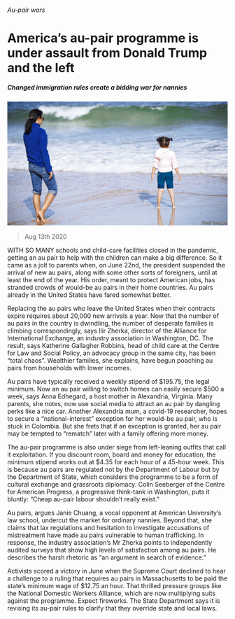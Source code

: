###### Au-pair wars

# America’s au-pair programme is under assault from Donald Trump and the left 

##### Changed immigration rules create a bidding war for nannies 

![image](images/20200815_USP004_0.jpg) 

> Aug 13th 2020 

WITH SO MANY schools and child-care facilities closed in the pandemic, getting an au pair to help with the children can make a big difference. So it came as a jolt to parents when, on June 22nd, the president suspended the arrival of new au pairs, along with some other sorts of foreigners, until at least the end of the year. His order, meant to protect American jobs, has stranded crowds of would-be au pairs in their home countries. Au pairs already in the United States have fared somewhat better.

Replacing the au pairs who leave the United States when their contracts expire requires about 20,000 new arrivals a year. Now that the number of au pairs in the country is dwindling, the number of desperate families is climbing correspondingly, says Ilir Zherka, director of the Alliance for International Exchange, an industry association in Washington, DC. The result, says Katherine Gallagher Robbins, head of child care at the Centre for Law and Social Policy, an advocacy group in the same city, has been “total chaos”. Wealthier families, she explains, have begun poaching au pairs from households with lower incomes.


Au pairs have typically received a weekly stipend of $195.75, the legal minimum. Now an au pair willing to switch homes can easily secure $500 a week, says Anna Edhegard, a host mother in Alexandria, Virginia. Many parents, she notes, now use social media to attract an au pair by dangling perks like a nice car. Another Alexandria mum, a covid-19 researcher, hopes to secure a “national-interest” exception for her would-be au pair, who is stuck in Colombia. But she frets that if an exception is granted, her au pair may be tempted to “rematch” later with a family offering more money.

The au-pair programme is also under siege from left-leaning outfits that call it exploitation. If you discount room, board and money for education, the minimum stipend works out at $4.35 for each hour of a 45-hour week. This is because au pairs are regulated not by the Department of Labour but by the Department of State, which considers the programme to be a form of cultural exchange and grassroots diplomacy. Colin Seeberger of the Centre for American Progress, a progressive think-tank in Washington, puts it bluntly: “Cheap au-pair labour shouldn’t really exist.”

Au pairs, argues Janie Chuang, a vocal opponent at American University’s law school, undercut the market for ordinary nannies. Beyond that, she claims that lax regulations and hesitation to investigate accusations of mistreatment have made au pairs vulnerable to human trafficking. In response, the industry association’s Mr Zherka points to independently audited surveys that show high levels of satisfaction among au pairs. He describes the harsh rhetoric as “an argument in search of evidence.”

Activists scored a victory in June when the Supreme Court declined to hear a challenge to a ruling that requires au pairs in Massachusetts to be paid the state’s minimum wage of $12.75 an hour. That thrilled pressure groups like the National Domestic Workers Alliance, which are now multiplying suits against the programme. Expect fireworks. The State Department says it is revising its au-pair rules to clarify that they override state and local laws.


